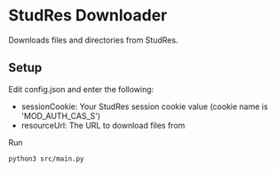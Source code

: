 # StudRes Downloader
Downloads files and directories from StudRes.

## Setup
Edit config.json and enter the following:
* sessionCookie: Your StudRes session cookie value (cookie name is 'MOD_AUTH_CAS_S')
* resourceUrl: The URL to download files from

Run
```
python3 src/main.py
```